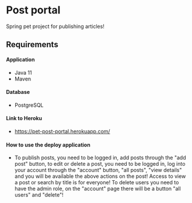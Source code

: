# Post portal
Spring pet project for publishing articles!

## Requirements

#### Application
- Java 11
- Maven

#### Database
- PostgreSQL

#### Link to Heroku
- https://pet-post-portal.herokuapp.com/

#### How to use the deploy application
- To publish posts, you need to be logged in, add posts through the "add post" button, to edit or delete a post, you need to be logged in, log into your account through the "account" button, "all posts", "view details" and you will be available the above actions on the post! Access to view a post or search by title is for everyone! To delete users you need to have the admin role, on the "account" page there will be a button "all users" and "delete"!
